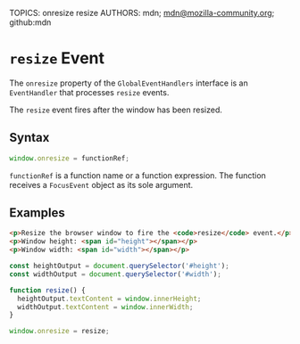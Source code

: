 TOPICS: onresize
        resize
AUTHORS: mdn; mdn@mozilla-community.org; github:mdn

# `resize` Event

The `onresize` property of the `GlobalEventHandlers` interface is an `EventHandler` that processes
`resize` events.

The `resize` event fires after the window has been resized.

## Syntax

```javascript
window.onresize = functionRef;
```

`functionRef` is a function name or a function expression. The function receives a `FocusEvent`
object as its sole argument.

## Examples

```html
<p>Resize the browser window to fire the <code>resize</code> event.</p>
<p>Window height: <span id="height"></span></p>
<p>Window width: <span id="width"></span></p>
```

```javascript
const heightOutput = document.querySelector('#height');
const widthOutput = document.querySelector('#width');

function resize() {
  heightOutput.textContent = window.innerHeight;
  widthOutput.textContent = window.innerWidth;
}

window.onresize = resize;
```
